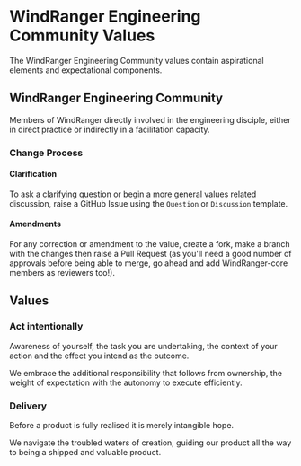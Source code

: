 # WindRanger Engineering Community Values
The WindRanger Engineering Community values contain aspirational elements and expectational components.

## WindRanger Engineering Community
Members of WindRanger directly involved in the engineering disciple, either in direct practice or indirectly in a facilitation capacity. 

### Change Process

#### Clarification 
To ask a clarifying question or begin a more general values related discussion, raise a GitHub Issue using the `Question` or `Discussion` template.

#### Amendments
For any correction or amendment to the value, create a fork, make a branch with the changes then raise a Pull Request (as you'll need a good number of approvals before being able to merge, go ahead and add WindRanger-core members as reviewers too!).

## Values

### Act intentionally 
Awareness of yourself, the task you are undertaking, the context of your action and the effect you intend as the outcome.

We embrace the additional responsibility that follows from ownership, the weight of expectation with the autonomy to execute efficiently.

### Delivery 
Before a product is fully realised it is merely intangible hope.

We navigate the troubled waters of creation, guiding our product all the way to being a shipped and valuable product.
